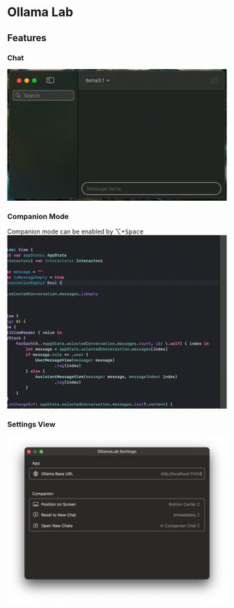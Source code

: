 # Ollama Lab

## Features

### Chat

![Chat feature](/ReadmeContent/ChatFeature.gif)

### Companion Mode

Companion mode can be enabled by ⌥+<kbd>Space</kbd>
![Companion Mode](/ReadmeContent/PopUpViewFeature.gif)

### Settings View

![Settings View](/ReadmeContent/SettingsView.png)